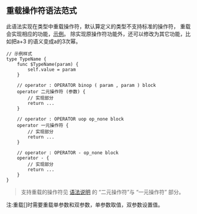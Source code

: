## 重载操作符语法范式

此语法实现在类型中重载操作符，默认算定义的类型不支持标准的操作符，
重载会实现相应的功能，[示例](../../测试/类型/操作符/定义操作符.ul)。
除实现原操作符功能外，还可以修改为其它功能，比如把a+3 的语义变成a的3次幂。
```
// 示例样式
type TypeName {
    func $TypeName(param) {
        self.value = param
    }
    
    // operator : OPERATOR binop ( param , param ) block
    operator 二元操作符 (参数) {
        // 实现部分
        return ...
    }
    
    // operator : OPERATOR uop op_none block
    operator 一元操作符 {
        // 实现部分
        return ...
    }
    
    // operator : OPERATOR - op_none block
    operator - {
        // 实现部分
        return ...
    }
}
```

> 支持重载的操作符见 [语法说明](../语法说明.md) 的 “二元操作符”与 “一元操作符” 部分。

注:重载[]时需要重载单参数和双参数，单参数取值，双参数设置值。

